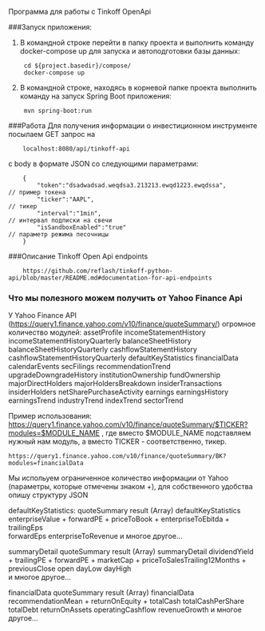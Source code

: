 Программа для работы с Tinkoff OpenApi

###Запуск приложения:

1. В командной строке перейти в папку проекта и выполнить команду docker-compose up для запуска
   и автоподготовки базы данных:

        cd ${project.basedir}/compose/
        docker-compose up
        
2. В командной строке, находясь в корневой папке проекта выполнить команду на запуск Spring Boot
    приложения:
    
        mvn spring-boot:run
        

###Работа
Для получения информации о инвестиционном инструменте посылаем GET запрос на 

        localhost:8080/api/tinkoff-api
    
с body в формате JSON со следующими параметрами:

        {
            "token":"dsadwadsad.weqdsa3.213213.ewqd1223.ewqdssa",        // пример токена
            "ticker":"AAPL",                                             // тикер   
            "interval":"1min",                                           // интервал подписки на свечи              
            "isSandboxEnabled":"true"                                    // параметр режима песочницы
        }

###Описание Tinkoff Open Api endpoints

        https://github.com/reflash/tinkoff-python-api/blob/master/README.md#documentation-for-api-endpoints

### Что мы полезного можем получить от Yahoo Finance Api

У Yahoo Finance API (https://query1.finance.yahoo.com/v10/finance/quoteSummary/) огромное количество модулей:
    assetProfile
    incomeStatementHistory
    incomeStatementHistoryQuarterly
    balanceSheetHistory
    balanceSheetHistoryQuarterly
    cashflowStatementHistory
    cashflowStatementHistoryQuarterly
    defaultKeyStatistics
    financialData
    calendarEvents
    secFilings
    recommendationTrend
    upgradeDowngradeHistory
    institutionOwnership
    fundOwnership
    majorDirectHolders
    majorHoldersBreakdown
    insiderTransactions
    insiderHolders
    netSharePurchaseActivity
    earnings
    earningsHistory
    earningsTrend
    industryTrend
    indexTrend
    sectorTrend
   
Пример использования: https://query1.finance.yahoo.com/v10/finance/quoteSummary/$TICKER?modules=$MODULE_NAME , 
где вместо $MODULE_NAME подставляем нужный нам модуль, а вместо TICKER - соответственно, тикер.

    https://query1.finance.yahoo.com/v10/finance/quoteSummary/BK?modules=financialData

Мы испольуем ограниченное количество информации от Yahoo (параметры, которые отмечены знаком +), для собственного удобства опишу структуру JSON

defaultKeyStatistics:
    quoteSummary
        result (Array)
            defaultKeyStatistics
                enterpriseValue + 
                forwardPE +
                priceToBook +
                enterpriseToEbitda +
                trailingEps       
                forwardEps
                enterpriseToRevenue
                и многое другое...

summaryDetail
    quoteSummary
        result (Array)
            summaryDetail
                dividendYield +
                trailingPE +
                forwardPE +
                marketCap +
                priceToSalesTrailing12Months + 
                previousClose
                open
                dayLow
                dayHigh                        
                и многое другое...

financialData
        quoteSummary
            result (Array)
                financialData
                    recommendationMean +
                    returnOnEquity +
                    totalCash
                    totalCashPerShare
                    totalDebt
                    returnOnAssets
                    operatingCashflow
                    revenueGrowth
                    и многое другое...
                                
            
